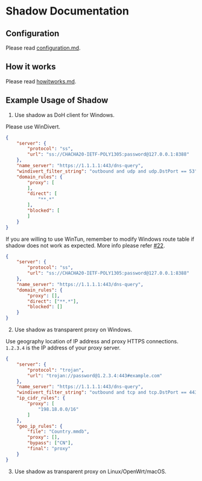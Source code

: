 # Shadow Documentation

## Configuration

Please read [configuration.md](https://github.com/imgk/shadow/blob/main/doc/configuration.md).

## How it works

Please read [howitworks.md](https://github.com/imgk/shadow/blob/main/doc/howitworks.md).

## Example Usage of Shadow

1. Use shadow as DoH client for Windows.

Please use WinDivert.

```json
{
    "server": {
        "protocol": "ss",
        "url": "ss://CHACHA20-IETF-POLY1305:password@127.0.0.1:8388"
    },
    "name_server": "https://1.1.1.1:443/dns-query",
    "windivert_filter_string": "outbound and udp and udp.DstPort == 53",
    "domain_rules": {
        "proxy": [
        ],
        "direct": [
            "**.*"
        ],
        "blocked": [
        ]
    }
}
```

If you are willing to use WinTun, remember to modify Windows route table if shadow does not work as expected. More info please refer [#22](https://github.com/imgk/shadow/issues/22).
```json
{
    "server": {
        "protocol": "ss",
        "url": "ss://CHACHA20-IETF-POLY1305:password@127.0.0.1:8388"
    },
    "name_server": "https://1.1.1.1:443/dns-query",
    "domain_rules": {
        "proxy": [],
        "direct": ["**.*"],
        "blocked": []
    }
}
```

2. Use shadow as transparent proxy on Windows.

Use geography location of IP address and proxy HTTPS connections. `1.2.3.4` is the IP address of your proxy server.

```json
{
    "server": {
        "protocol": "trojan",
        "url": "trojan://password@1.2.3.4:443#example.com"
    },
    "name_server": "https://1.1.1.1:443/dns-query",
    "windivert_filter_string": "outbound and tcp and tcp.DstPort == 443 and ip.DstAddr != 1.2.3.4",
    "ip_cidr_rules": {
        "proxy": [
            "198.18.0.0/16"
        ]
    },
    "geo_ip_rules": {
        "file": "Country.mmdb",
        "proxy": [],
        "bypass": ["CN"],
        "final": "proxy"
    }
}
```

3. Use shadow as transparent proxy on Linux/OpenWrt/macOS.

